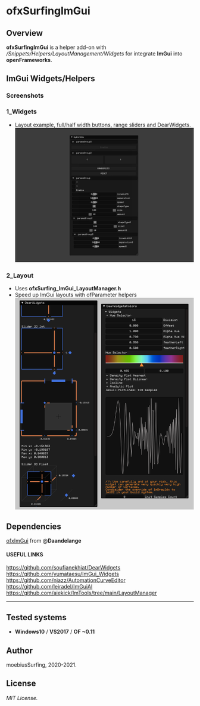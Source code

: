 ofxSurfingImGui
=============================

## Overview
**ofxSurfingImGui** is a helper add-on with _/Snippets/Helpers/LayoutManagement/Widgets_ for integrate **ImGui** into **openFrameworks**.

## ImGui Widgets/Helpers

### Screenshots

### 1_Widgets
* Layout example, full/half width buttons, range sliders and DearWidgets. 
![image](/docs/1_Widgets.jpg?raw=true "image")  

### 2_Layout
* Uses **ofxSurfing_ImGui_LayoutManager.h**  
* Speed up ImGui layouts with ofParameter helpers  
![image](/docs/2_Layouts.PNG?raw=true "image")  

## Dependencies
[ofxImGui](https://github.com/Daandelange/ofxImGui/tree/ofParameters-Helpers-Test) from @**Daandelange**  

#### USEFUL LINKS
https://github.com/soufianekhiat/DearWidgets  
https://github.com/yumataesu/ImGui_Widgets  
https://github.com/njazz/AutomationCurveEditor  
https://github.com/leiradel/ImGuiAl  
https://github.com/aiekick/ImTools/tree/main/LayoutManager  

---------------

## Tested systems
- **Windows10** / **VS2017** / **OF ~0.11**

## Author
moebiusSurfing, 2020-2021. 

## License
*MIT License.*
